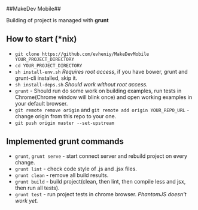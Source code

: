 ##MakeDev Mobile##

Building of project is managed with **grunt**

## How to start (*nix)
* `git clone https://github.com/evheniy/MakeDevMobile YOUR_PROJECT_DIRECTORY`
* `cd YOUR_PROJECT_DIRECTORY`
* `sh install-env.sh` *Requires root access*, if you have bower, grunt and grunt-cli installed, skip it.
* `sh install-deps.sh` *Should work without root access.*
* `grunt` - Should run do some work on building examples, run tests in Chrome(Chrome window will blink once) and open working examples in your default browser.
* `git remote remove origin` and `git remote add origin YOUR_REPO_URL` - change origin from this repo to your one.
* `git push origin master --set-upstream` 

## Implemented grunt commands
* `grunt`, `grunt serve` - start connect server and rebuild project on every change.
* `grunt lint` - check code style of .js and .jsx files.
* `grunt clean` - remove all build results.
* `grunt build` - build project(clean, then lint, then compile less and jsx, then run all tests).
* `grunt test` - run project tests in chrome browser. *PhantomJS doesn't work yet.*
